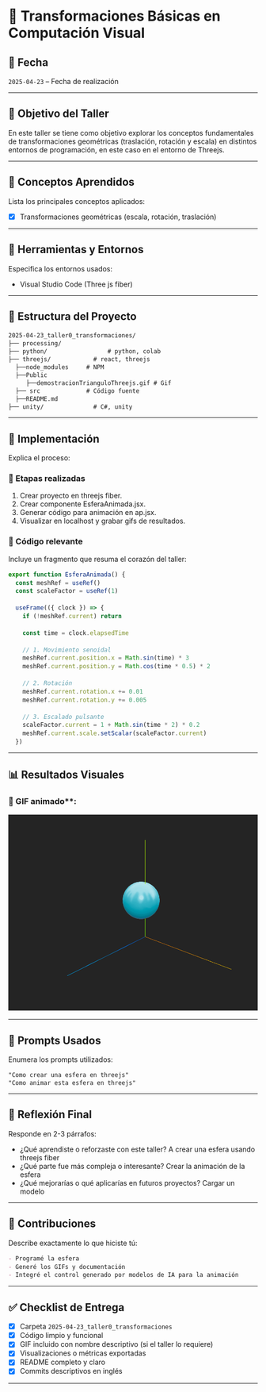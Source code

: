 # 🧪 Transformaciones Básicas en Computación Visual

## 📅 Fecha
`2025-04-23` – Fecha de realización

---

## 🎯 Objetivo del Taller

En este taller se tiene como objetivo explorar los conceptos fundamentales de transformaciones geométricas (traslación, rotación y escala) en distintos entornos de programación, en este caso en el entorno de Threejs.

---

## 🧠 Conceptos Aprendidos

Lista los principales conceptos aplicados:

- [x] Transformaciones geométricas (escala, rotación, traslación)

---

## 🔧 Herramientas y Entornos

Especifica los entornos usados:

- Visual Studio Code (Three js fiber)


---

## 📁 Estructura del Proyecto

```
2025-04-23_taller0_transformaciones/
├── processing/           
├── python/                 # python, colab
├── threejs/            # react, threejs
  ├──node_modules     # NPM
  ├──Public
     ├──demostracionTrianguloThreejs.gif # Gif
  ├── src             # Código fuente
  ├──README.md    
├── unity/              # C#, unity
```


---

## 🧪 Implementación

Explica el proceso:

### 🔹 Etapas realizadas
1. Crear proyecto en threejs fiber.
2. Crear componente EsferaAnimada.jsx.
3. Generar código para animación en ap.jsx.
4. Visualizar en localhost y grabar gifs de resultados.

### 🔹 Código relevante

Incluye un fragmento que resuma el corazón del taller:

```js
export function EsferaAnimada() {
  const meshRef = useRef()
  const scaleFactor = useRef(1)
  
  useFrame(({ clock }) => {
    if (!meshRef.current) return
    
    const time = clock.elapsedTime
    
    // 1. Movimiento senoidal
    meshRef.current.position.x = Math.sin(time) * 3
    meshRef.current.position.y = Math.cos(time * 0.5) * 2
    
    // 2. Rotación
    meshRef.current.rotation.x += 0.01
    meshRef.current.rotation.y += 0.005
    
    // 3. Escalado pulsante
    scaleFactor.current = 1 + Math.sin(time * 2) * 0.2
    meshRef.current.scale.setScalar(scaleFactor.current)
  })

```

---

## 📊 Resultados Visuales

### 📌 GIF animado**:

![Demostración del funcionamiento de la esfera animada en threejs](./2025-04-22_threejs_interactive_ui/public/DemostracionEsferaThreejs.gif)

---

## 🧩 Prompts Usados

Enumera los prompts utilizados:

```text
"Como crear una esfera en threejs"
"Como animar esta esfera en threejs"
```

---

## 💬 Reflexión Final

Responde en 2-3 párrafos:

- ¿Qué aprendiste o reforzaste con este taller? A crear una esfera usando threejs fiber
- ¿Qué parte fue más compleja o interesante? Crear la animación de la esfera
- ¿Qué mejorarías o qué aplicarías en futuros proyectos? Cargar un modelo

---

## 👥 Contribuciones 

Describe exactamente lo que hiciste tú:

```markdown
- Programé la esfera
- Generé los GIFs y documentación
- Integré el control generado por modelos de IA para la animación
```

---

## ✅ Checklist de Entrega

- [x] Carpeta `2025-04-23_taller0_transformaciones`
- [x] Código limpio y funcional
- [x] GIF incluido con nombre descriptivo (si el taller lo requiere)
- [x] Visualizaciones o métricas exportadas
- [x] README completo y claro
- [x] Commits descriptivos en inglés

---